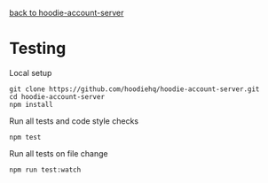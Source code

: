 [back to hoodie-account-server](../README.md)

# Testing

Local setup

```
git clone https://github.com/hoodiehq/hoodie-account-server.git
cd hoodie-account-server
npm install
```

Run all tests and code style checks

```
npm test
```

Run all tests on file change

```
npm run test:watch
```
